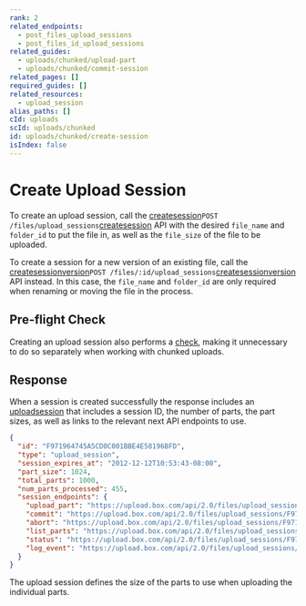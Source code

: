 ```yaml
---
rank: 2
related_endpoints:
  - post_files_upload_sessions
  - post_files_id_upload_sessions
related_guides:
  - uploads/chunked/upload-part
  - uploads/chunked/commit-session
related_pages: []
required_guides: []
related_resources:
  - upload_session
alias_paths: []
cId: uploads
scId: uploads/chunked
id: uploads/chunked/create-session
isIndex: false
---
```

# Create Upload Session

To create an upload session, call the
[createsession][createsession]`POST /files/upload_sessions`[createsession][createsession] API with the desired `file_name`
and `folder_id` to put the file in, as well as the `file_size` of the file to be
uploaded.

<Samples sample="post_files_upload_sessions">

</Samples>

To create a session for a new version of an existing file, call the
[createsessionversion][createsessionversion]`POST /files/:id/upload_sessions`[createsessionversion][createsessionversion] API instead. In this
case, the `file_name` and `folder_id` are only required when renaming or moving
the file in the process.

<Samples sample="post_files_id_upload_sessions">

</Samples>

## Pre-flight Check

Creating an upload session also performs a [check][check], making it
unnecessary to do so separately when working with chunked uploads.

## Response

When a session is created successfully the response includes an [uploadsession][uploadsession] that includes a session ID, the number of parts, the
part sizes, as well as links to the relevant next API endpoints to use.

<!-- markdownlint-disable line-length -->

```json
{
  "id": "F971964745A5CD0C001BBE4E58196BFD",
  "type": "upload_session",
  "session_expires_at": "2012-12-12T10:53:43-08:00",
  "part_size": 1024,
  "total_parts": 1000,
  "num_parts_processed": 455,
  "session_endpoints": {
    "upload_part": "https://upload.box.com/api/2.0/files/upload_sessions/F971964745A5CD0C001BBE4E58196BFD",
    "commit": "https://upload.box.com/api/2.0/files/upload_sessions/F971964745A5CD0C001BBE4E58196BFD/commit",
    "abort": "https://upload.box.com/api/2.0/files/upload_sessions/F971964745A5CD0C001BBE4E58196BFD",
    "list_parts": "https://upload.box.com/api/2.0/files/upload_sessions/F971964745A5CD0C001BBE4E58196BFD/parts",
    "status": "https://upload.box.com/api/2.0/files/upload_sessions/F971964745A5CD0C001BBE4E58196BFD",
    "log_event": "https://upload.box.com/api/2.0/files/upload_sessions/F971964745A5CD0C001BBE4E58196BFD/log"
  }
}
```

<!-- markdownlint-enable line-length -->

The upload session defines the size of the parts to use when uploading the
individual parts.

[createsession]: e://post_files_upload_sessions

[createsessionversion]: e://post_files_id_upload_sessions

[check]: g://uploads/check

[uploadsession]: r://upload_session
